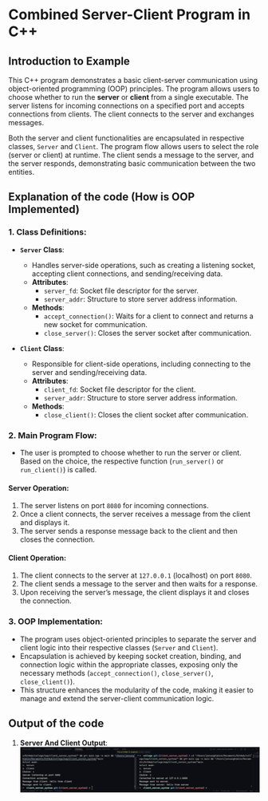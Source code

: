 <!-- documentation here, based on the format provided in the README.md file -->

# Combined Server-Client Program in C++

## Introduction to Example

This C++ program demonstrates a basic client-server communication using object-oriented programming (OOP) principles. The program allows users to choose whether to run the **server** or **client** from a single executable. The server listens for incoming connections on a specified port and accepts connections from clients. The client connects to the server and exchanges messages.

Both the server and client functionalities are encapsulated in respective classes, `Server` and `Client`. The program flow allows users to select the role (server or client) at runtime. The client sends a message to the server, and the server responds, demonstrating basic communication between the two entities.

## Explanation of the code (How is OOP Implemented)

### 1. **Class Definitions**:
- **`Server` Class**: 
    - Handles server-side operations, such as creating a listening socket, accepting client connections, and sending/receiving data.
    - **Attributes**:
        - `server_fd`: Socket file descriptor for the server.
        - `server_addr`: Structure to store server address information.
    - **Methods**:
        - `accept_connection()`: Waits for a client to connect and returns a new socket for communication.
        - `close_server()`: Closes the server socket after communication.

- **`Client` Class**: 
    - Responsible for client-side operations, including connecting to the server and sending/receiving data.
    - **Attributes**:
        - `client_fd`: Socket file descriptor for the client.
        - `server_addr`: Structure to store server address information.
    - **Methods**:
        - `close_client()`: Closes the client socket after communication.

### 2. **Main Program Flow**:
- The user is prompted to choose whether to run the server or client. Based on the choice, the respective function (`run_server()` or `run_client()`) is called.
  
#### **Server Operation**:
1. The server listens on port `8080` for incoming connections.
2. Once a client connects, the server receives a message from the client and displays it.
3. The server sends a response message back to the client and then closes the connection.

#### **Client Operation**:
1. The client connects to the server at `127.0.0.1` (localhost) on port `8080`.
2. The client sends a message to the server and then waits for a response.
3. Upon receiving the server’s message, the client displays it and closes the connection.

### 3. **OOP Implementation**:
- The program uses object-oriented principles to separate the server and client logic into their respective classes (`Server` and `Client`). 
- Encapsulation is achieved by keeping socket creation, binding, and connection logic within the appropriate classes, exposing only the necessary methods (`accept_connection()`, `close_server()`, `close_client()`).
- This structure enhances the modularity of the code, making it easier to manage and extend the server-client communication logic.

## Output of the code

1. **Server And Client Output**:
![ClentServerSyste](ClientServerSystem.png)